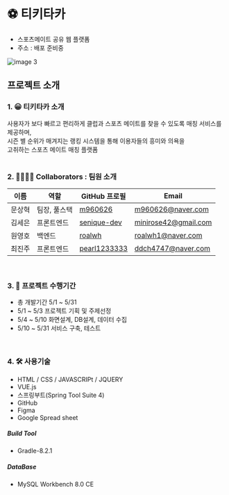 # ⚽ 티키타카
* 스포츠메이트 공유 웹 플랫폼
* 주소 : 배포 준비중

  
![image 3](https://github.com/m960626/semiProject/assets/127086721/ec51228e-ef15-4b6a-8ce2-fc5f22276ad4)



## 프로젝트 소개
### 1. 😀 티키타카 소개
사용자가 보다 빠르고 편리하게 클럽과 스포츠 메이트를 찾을 수 있도록
매칭 서비스를 제공하며,<br>
시즌 별 순위가 매겨지는 랭킹 시스템을 통해 이용자들의 흥미와 의욕을 <br>
고취하는 스포츠 메이트 매칭 플랫폼 <br></br>


### 2. 👨‍👩‍👦‍👦 Collaborators : 팀원 소개
| 이름       | 역할           | GitHub 프로필                               |Email                               |
|------------|----------------|---------------------------------------------|---------------------------------------------|
| 문상혁     | 팀장, 풀스택    | [m960626](https://github.com/m960626) | m960626@naver.com |
| 김세은     | 프론트엔드      | [senique-dev](https://github.com/senique-dev) | minirose42@gmail.com |
| 원영호     | 백엔드          | [roalwh](https://github.com/roalwh) | roalwh1@naver.com |
| 최진주     | 프론트엔드      | [pearl1233333](https://github.com/pearl1233333) | ddch4747@naver.com |

<br />

### 3. 📑 프로젝트 수행기간
- 총 개발기간 5/1 ~ 5/31
- 5/1 ~ 5/3 프로젝트 기획 및 주제선정
- 5/4 ~ 5/10 화면설계, DB설계, 데이터 수집
- 5/10 ~ 5/31 서비스 구축, 테스트

<br />


### 4. 🛠 사용기술
- HTML / CSS / JAVASCRIPt / JQUERY
- VUE.js
- 스프링부트(Spring Tool Suite 4)
- GitHub
- Figma
- Google Spread sheet

##### Build Tool
- Gradle-8.2.1 

##### DataBase
- MySQL Workbench 8.0 CE
  <br></br>
